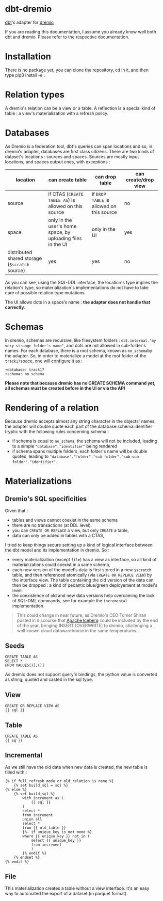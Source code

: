 # dbt-dremio
[dbt](https://www.getdbt.com/)'s adapter for [dremio](https://www.dremio.com/)

If you are reading this documentation, I assume you already know well both dbt and dremio. Please refer to the respective documentation. 

# Installation
There is no package yet, you can clone the repository, cd in it, and then type pip3 install -e .

# Relation types
A dremio's relation can be a view or a table. A reflection is a special kind of table : a view's materialization with a refresh policy.

# Databases
As Dremio is a federation tool, dbt's queries can span locations and so, in dremio's adapter, databases are first class citizens.
There are two kinds of dataset's locations : sources and spaces. Sources are mostly input locations, and spaces output ones, with exceptions :

location|can create table| can drop table |can create/drop view
-|-|-|-
source|if CTAS (`CREATE TABLE AS`) is allowed on this source|if `DROP TABLE` is allowed on this source|no
space|only in the user's home space, by uploading files in the UI|only in the UI|yes
distributed shared storage (`$scratch` source)|yes|yes|no

As you can see, using the SQL-DDL interface, the location's type implies the relation's type, so materialization's implementations do not have to take care of possible relation type mutations.

The UI allows dots in a space's name : **the adapter does not handle that correctly**.

# Schemas
In dremio, schemas are recursive, like filesystem folders : `dbt.internal."my very strange folder's name"`, and dots are not allowed in sub-folder's names. For each database, there is a root schema, known as `no_schema`by the adapter. So, in order to materialize a model at the root folder of the `track17`space, one will configure it as :

    +database: track17
    +schema: no_schema

**Please note that because dremio has no CREATE SCHEMA command yet, all schemas must be created before in the UI or via the API**

# Rendering of a relation

Because dremio accepts almost any string character in the objects' names, the adapter will double quote each part of the database.schema.identifier tryptic with the following rules concerning schema :

 - if schema is equal to `no_schema`, the schema will not be included, leading to a simple `"database"."identifier"` being rendered
 - if schema spans multiple folders, each folder's name will be double quoted, leading to `"database"."folder"."sub-folder"."sub-sub-folder"."identifier"`.

# Materializations

## Dremio's SQL specificities

Given that :

- tables and views cannot coexist in the same schema
- there are no transactions (at DDL level),
- you can `CREATE OR REPLACE` a view, but only `CREATE` a table,
- data can only be added in tables with a CTAS,

I tried to keep things secure setting up a kind of logical interface between the dbt model and its implementation in dremio. So :

 - every materialization (except `file`)  has a view as interface, so all kind of materializations could coexist in a same schema,
 - each new version of the model's data is first stored in a new `$scratch` table, and then referenced atomically (via `CREATE OR REPLACE VIEW`) by the interface view. The table containing the old version of the data can then be dropped : a kind of pedantic blue/green deployement at model's level.
 - the coexistence of old and new data versions help overcoming the lack of SQL-DML commands, see for example the `incremental` implementation.

> This could change in near future, as Dremio's CEO Tomer Shiran posted in discourse that [Apache Iceberg](https://iceberg.apache.org/) could be included by the end of the year, bringing INSERT [OVERWRITE] to dremio, challenging a well known cloud datawarehouse in the same temperatures...

## Seeds

    CREATE TABLE AS 
    SELECT * 
    FROM VALUES()[,()]

As dremio does not support query's bindings, the python value is converted as string, quoted and casted in the sql type.
## View

    CREATE OR REPLACE VIEW AS
    {{ sql }}

## Table

    CREATE TABLE AS
    {{ sq }}
     
## Incremental
As we still have the old data when new data is created, the new table is filled with :

    {% if full_refresh_mode or old_relation is none %}
	    {% set build_sql = sql %}
    {% else %}
	    {% set build_sql %}
		    with increment as (
			    {{ sql }}
		    )
		    select *
		    from increment
		    union all
		    select *
		    from {{ old_table }}
		    {%- if unique_key is not none %}
			where {{ unique_key }} not in (
			    select {{ unique_key }}
			    from increment
			    )
		    {% endif %}
		{% endset %}
    {% endif %}

## File

This materialization creates a table without a view interface. It's an easy way to automated the export of a dataset (in parquet format).

